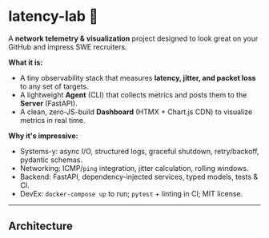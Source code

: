 # latency-lab 🚀

A **network telemetry & visualization** project designed to look great on your GitHub and impress SWE recruiters.

**What it is:**  
- A tiny observability stack that measures **latency, jitter, and packet loss** to any set of targets.  
- A lightweight **Agent** (CLI) that collects metrics and posts them to the **Server** (FastAPI).  
- A clean, zero-JS-build **Dashboard** (HTMX + Chart.js CDN) to visualize metrics in real time.

**Why it's impressive:**  
- Systems-y: async I/O, structured logs, graceful shutdown, retry/backoff, pydantic schemas.  
- Networking: ICMP/`ping` integration, jitter calculation, rolling windows.  
- Backend: FastAPI, dependency-injected services, typed models, tests & CI.  
- DevEx: `docker-compose up` to run; `pytest` + linting in CI; MIT license.

---

## Architecture

